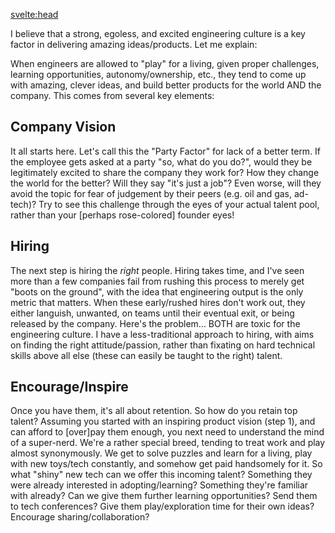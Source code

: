 <svelte:head>
  <title>Teams - Kevin R. Whitley</title>
</svelte:head>

I believe that a strong, egoless, and excited engineering culture is a key factor in delivering amazing ideas/products.  Let me explain:

When engineers are allowed to "play" for a living, given proper challenges, learning opportunities, autonomy/ownership, etc., they tend to come up
with amazing, clever ideas, and build better products for the world AND the company.  This comes from several key elements:

## Company Vision
It all starts here.  Let's call this the "Party Factor" for lack of a better term.  If the employee gets asked at a party "so, what do you do?", would they be legitimately excited to share the company they work for?  How they change the world for the better?  Will they say "it's just a job"?  Even worse, will they avoid the topic for fear of judgement by their peers (e.g. oil and gas, ad-tech)?  Try to see this challenge through the eyes of your actual talent pool, rather than your [perhaps rose-colored] founder eyes!

## Hiring
The next step is hiring the *right* people.  Hiring takes time, and I've seen more than a few companies fail from rushing this process to merely get "boots on the ground", with the idea that engineering output is the only metric that matters.  When these early/rushed hires don't work out, they either languish, unwanted, on teams until their eventual exit, or being released by the company. Here's the problem... BOTH are toxic for the engineering culture.  I have a less-traditional approach to hiring, with aims on finding the right attitude/passion, rather than fixating on hard technical skills above all else (these can easily be taught to the right) talent.

## Encourage/Inspire
Once you have them, it's all about retention.  So how do you retain top talent?  Assuming you started with an inspiring product vision (step 1), and can afford to [over]pay them enough, you next need to understand the mind of a super-nerd.  We're a rather special breed, tending to treat work and play almost synonymously. We get to solve puzzles and learn for a living, play with new toys/tech constantly, and somehow get paid handsomely for it.  So what "shiny" new tech can we offer this incoming talent?  Something they were already interested in adopting/learning?  Something they're familiar with already?  Can we give them further learning opportunities?  Send them to tech conferences?  Give them play/exploration time for their own ideas?  Encourage sharing/collaboration?
